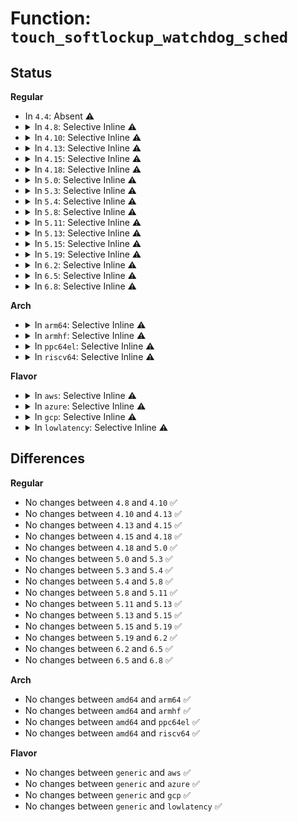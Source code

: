 # Function: <code>touch_softlockup_watchdog_sched</code>

## Status
<b>Regular</b>
<ul>
<li>
In <code>4.4</code>: Absent ⚠️
</li>
<li>
<details>
<summary>In <code>4.8</code>: Selective Inline ⚠️</summary>

```c
void touch_softlockup_watchdog_sched();
```

**Collision:** Unique Global

**Inline:** Selective

**Transformation:** False

**Instances:**

```
In kernel/watchdog.c (ffffffff81142cb1)
Location: kernel/watchdog.c:237
Inline: True
Inline callers:
  - kernel/watchdog.c:touch_nmi_watchdog
Direct callers:
  - kernel/sched/clock.c:sched_clock_idle_wakeup_event
  - kernel/time/tick-sched.c:tick_irq_enter
  - kernel/time/tick-sched.c:tick_nohz_idle_exit
```
**Symbols:**

```
ffffffff811435c0-ffffffff811435d7: touch_softlockup_watchdog_sched (STB_GLOBAL)
```
</details>
</li>
<li>
<details>
<summary>In <code>4.10</code>: Selective Inline ⚠️</summary>

```c
void touch_softlockup_watchdog_sched();
```

**Collision:** Unique Global

**Inline:** Selective

**Transformation:** False

**Instances:**

```
In kernel/watchdog.c (ffffffff8114ca96)
Location: kernel/watchdog.c:177
Inline: True
Inline callers:
  - kernel/watchdog.c:touch_softlockup_watchdog
Direct callers:
  - kernel/sched/clock.c:sched_clock_idle_wakeup_event
  - kernel/time/tick-sched.c:tick_irq_enter
  - kernel/time/tick-sched.c:tick_nohz_idle_exit
```
**Symbols:**

```
ffffffff8114cfd0-ffffffff8114cfe7: touch_softlockup_watchdog_sched (STB_GLOBAL)
```
</details>
</li>
<li>
<details>
<summary>In <code>4.13</code>: Selective Inline ⚠️</summary>

```c
void touch_softlockup_watchdog_sched();
```

**Collision:** Unique Global

**Inline:** Selective

**Transformation:** False

**Instances:**

```
In kernel/watchdog.c (ffffffff8114ea16)
Location: kernel/watchdog.c:260
Inline: True
Inline callers:
  - kernel/watchdog.c:touch_softlockup_watchdog
Direct callers:
  - kernel/time/tick-sched.c:tick_irq_enter
  - kernel/time/tick-sched.c:tick_nohz_idle_exit
  - kernel/time/tick-sched.c:tick_sched_handle
```
**Symbols:**

```
ffffffff8114f140-ffffffff8114f157: touch_softlockup_watchdog_sched (STB_GLOBAL)
```
</details>
</li>
<li>
<details>
<summary>In <code>4.15</code>: Selective Inline ⚠️</summary>

```c
void touch_softlockup_watchdog_sched();
```

**Collision:** Unique Global

**Inline:** Selective

**Transformation:** False

**Instances:**

```
In kernel/watchdog.c (ffffffff8115b2a6)
Location: kernel/watchdog.c:269
Inline: True
Inline callers:
  - kernel/watchdog.c:touch_softlockup_watchdog
Direct callers:
  - kernel/time/tick-sched.c:tick_irq_enter
  - kernel/time/tick-sched.c:tick_nohz_idle_exit
  - kernel/time/tick-sched.c:tick_sched_handle
```
**Symbols:**

```
ffffffff8115b960-ffffffff8115b977: touch_softlockup_watchdog_sched (STB_GLOBAL)
```
</details>
</li>
<li>
<details>
<summary>In <code>4.18</code>: Selective Inline ⚠️</summary>

```c
void touch_softlockup_watchdog_sched();
```

**Collision:** Unique Global

**Inline:** Selective

**Transformation:** False

**Instances:**

```
In kernel/watchdog.c (ffffffff81169eb0)
Location: kernel/watchdog.c:269
Inline: True
Inline callers:
  - kernel/watchdog.c:touch_softlockup_watchdog
Direct callers:
  - kernel/time/tick-sched.c:tick_irq_enter
  - kernel/time/tick-sched.c:__tick_nohz_idle_restart_tick
  - kernel/time/tick-sched.c:tick_sched_handle
```
**Symbols:**

```
ffffffff8116a4b0-ffffffff8116a4c2: touch_softlockup_watchdog_sched (STB_GLOBAL)
```
</details>
</li>
<li>
<details>
<summary>In <code>5.0</code>: Selective Inline ⚠️</summary>

```c
void touch_softlockup_watchdog_sched();
```

**Collision:** Unique Global

**Inline:** Selective

**Transformation:** False

**Instances:**

```
In kernel/watchdog.c (ffffffff81176db0)
Location: kernel/watchdog.c:264
Inline: True
Inline callers:
  - kernel/watchdog.c:touch_softlockup_watchdog
Direct callers:
  - kernel/time/tick-sched.c:tick_irq_enter
  - kernel/time/tick-sched.c:__tick_nohz_idle_restart_tick
  - kernel/time/tick-sched.c:tick_sched_handle
```
**Symbols:**

```
ffffffff811774c0-ffffffff811774d2: touch_softlockup_watchdog_sched (STB_GLOBAL)
```
</details>
</li>
<li>
<details>
<summary>In <code>5.3</code>: Selective Inline ⚠️</summary>

```c
void touch_softlockup_watchdog_sched();
```

**Collision:** Unique Global

**Inline:** Selective

**Transformation:** False

**Instances:**

```
In kernel/watchdog.c (ffffffff81183c10)
Location: kernel/watchdog.c:271
Inline: True
Inline callers:
  - kernel/watchdog.c:touch_softlockup_watchdog
Direct callers:
  - kernel/time/tick-sched.c:tick_irq_enter
  - kernel/time/tick-sched.c:__tick_nohz_idle_restart_tick
  - kernel/time/tick-sched.c:tick_sched_handle
```
**Symbols:**

```
ffffffff811842a0-ffffffff811842ad: touch_softlockup_watchdog_sched (STB_GLOBAL)
```
</details>
</li>
<li>
<details>
<summary>In <code>5.4</code>: Selective Inline ⚠️</summary>

```c
void touch_softlockup_watchdog_sched();
```

**Collision:** Unique Global

**Inline:** Selective

**Transformation:** False

**Instances:**

```
In kernel/watchdog.c (ffffffff8118fa80)
Location: kernel/watchdog.c:273
Inline: True
Inline callers:
  - kernel/watchdog.c:touch_softlockup_watchdog
Direct callers:
  - kernel/time/tick-sched.c:tick_irq_enter
  - kernel/time/tick-sched.c:__tick_nohz_idle_restart_tick
  - kernel/time/tick-sched.c:tick_sched_handle
```
**Symbols:**

```
ffffffff81190120-ffffffff8119012d: touch_softlockup_watchdog_sched (STB_GLOBAL)
```
</details>
</li>
<li>
<details>
<summary>In <code>5.8</code>: Selective Inline ⚠️</summary>

```c
void touch_softlockup_watchdog_sched();
```

**Collision:** Unique Global

**Inline:** Selective

**Transformation:** False

**Instances:**

```
In kernel/watchdog.c (ffffffff811a4640)
Location: kernel/watchdog.c:252
Inline: True
Inline callers:
  - kernel/watchdog.c:touch_softlockup_watchdog
Direct callers:
  - kernel/time/tick-sched.c:tick_nohz_idle_exit
  - kernel/time/tick-sched.c:tick_nohz_idle_restart_tick
  - kernel/time/tick-sched.c:tick_nohz_update_jiffies
  - kernel/time/tick-sched.c:tick_sched_handle
```
**Symbols:**

```
ffffffff811a4ca0-ffffffff811a4cad: touch_softlockup_watchdog_sched (STB_GLOBAL)
```
</details>
</li>
<li>
<details>
<summary>In <code>5.11</code>: Selective Inline ⚠️</summary>

```c
void touch_softlockup_watchdog_sched();
```

**Collision:** Unique Global

**Inline:** Selective

**Transformation:** False

**Instances:**

```
In kernel/watchdog.c (ffffffff811a16e0)
Location: kernel/watchdog.c:252
Inline: True
Inline callers:
  - kernel/watchdog.c:touch_softlockup_watchdog
Direct callers:
  - kernel/time/tick-sched.c:tick_nohz_idle_exit
  - kernel/time/tick-sched.c:tick_nohz_idle_restart_tick
  - kernel/time/tick-sched.c:tick_nohz_update_jiffies
  - kernel/time/tick-sched.c:tick_sched_handle
```
**Symbols:**

```
ffffffff811a1d40-ffffffff811a1d4d: touch_softlockup_watchdog_sched (STB_GLOBAL)
```
</details>
</li>
<li>
<details>
<summary>In <code>5.13</code>: Selective Inline ⚠️</summary>

```c
void touch_softlockup_watchdog_sched();
```

**Collision:** Unique Global

**Inline:** Selective

**Transformation:** False

**Instances:**

```
In kernel/watchdog.c (ffffffff811a2340)
Location: kernel/watchdog.c:264
Inline: True
Inline callers:
  - kernel/watchdog.c:touch_softlockup_watchdog
Direct callers:
  - kernel/time/tick-sched.c:tick_irq_enter
  - kernel/time/tick-sched.c:tick_nohz_idle_exit
  - kernel/time/tick-sched.c:tick_nohz_idle_restart_tick
  - kernel/time/tick-sched.c:tick_sched_handle
```
**Symbols:**

```
ffffffff811a2a30-ffffffff811a2a3d: touch_softlockup_watchdog_sched (STB_GLOBAL)
```
</details>
</li>
<li>
<details>
<summary>In <code>5.15</code>: Selective Inline ⚠️</summary>

```c
void touch_softlockup_watchdog_sched();
```

**Collision:** Unique Global

**Inline:** Selective

**Transformation:** False

**Instances:**

```
In kernel/watchdog.c (ffffffff811cbb20)
Location: kernel/watchdog.c:264
Inline: True
Inline callers:
  - kernel/watchdog.c:touch_softlockup_watchdog
Direct callers:
  - kernel/time/tick-sched.c:tick_irq_enter
  - kernel/time/tick-sched.c:tick_nohz_idle_exit
  - kernel/time/tick-sched.c:tick_nohz_idle_restart_tick
  - kernel/time/tick-sched.c:tick_sched_handle
```
**Symbols:**

```
ffffffff811cc200-ffffffff811cc20d: touch_softlockup_watchdog_sched (STB_GLOBAL)
```
</details>
</li>
<li>
<details>
<summary>In <code>5.19</code>: Selective Inline ⚠️</summary>

```c
void touch_softlockup_watchdog_sched();
```

**Collision:** Unique Global

**Inline:** Selective

**Transformation:** False

**Instances:**

```
In kernel/watchdog.c (ffffffff811ff8a0)
Location: kernel/watchdog.c:264
Inline: True
Inline callers:
  - kernel/watchdog.c:touch_softlockup_watchdog
Direct callers:
  - kernel/time/tick-sched.c:tick_nohz_idle_exit
  - kernel/time/tick-sched.c:tick_nohz_idle_restart_tick
  - kernel/time/tick-sched.c:tick_nohz_update_jiffies
  - kernel/time/tick-sched.c:tick_sched_handle
```
**Symbols:**

```
ffffffff812001f0-ffffffff81200201: touch_softlockup_watchdog_sched (STB_GLOBAL)
```
</details>
</li>
<li>
<details>
<summary>In <code>6.2</code>: Selective Inline ⚠️</summary>

```c
void touch_softlockup_watchdog_sched();
```

**Collision:** Unique Global

**Inline:** Selective

**Transformation:** False

**Instances:**

```
In kernel/watchdog.c (ffffffff812472d0)
Location: kernel/watchdog.c:264
Inline: True
Inline callers:
  - kernel/watchdog.c:touch_softlockup_watchdog
Direct callers:
  - kernel/time/tick-sched.c:tick_nohz_idle_exit
  - kernel/time/tick-sched.c:tick_nohz_idle_restart_tick
  - kernel/time/tick-sched.c:tick_nohz_update_jiffies
  - kernel/time/tick-sched.c:tick_sched_handle
```
**Symbols:**

```
ffffffff81247d50-ffffffff81247d61: touch_softlockup_watchdog_sched (STB_GLOBAL)
```
</details>
</li>
<li>
<details>
<summary>In <code>6.5</code>: Selective Inline ⚠️</summary>

```c
void touch_softlockup_watchdog_sched();
```

**Collision:** Unique Global

**Inline:** Selective

**Transformation:** False

**Instances:**

```
In kernel/watchdog.c (ffffffff8125e380)
Location: kernel/watchdog.c:364
Inline: True
Inline callers:
  - kernel/watchdog.c:touch_softlockup_watchdog
Direct callers:
  - kernel/time/tick-sched.c:tick_nohz_idle_exit
  - kernel/time/tick-sched.c:tick_nohz_idle_restart_tick
  - kernel/time/tick-sched.c:tick_nohz_update_jiffies
  - kernel/time/tick-sched.c:tick_sched_handle
```
**Symbols:**

```
ffffffff8125f170-ffffffff8125f181: touch_softlockup_watchdog_sched (STB_GLOBAL)
```
</details>
</li>
<li>
<details>
<summary>In <code>6.8</code>: Selective Inline ⚠️</summary>

```c
void touch_softlockup_watchdog_sched();
```

**Collision:** Unique Global

**Inline:** Selective

**Transformation:** False

**Instances:**

```
In kernel/watchdog.c (ffffffff812782c0)
Location: kernel/watchdog.c:391
Inline: True
Inline callers:
  - kernel/watchdog.c:touch_softlockup_watchdog
Direct callers:
  - kernel/time/tick-sched.c:tick_nohz_restart_sched_tick
  - kernel/time/tick-sched.c:tick_nohz_update_jiffies
  - kernel/time/tick-sched.c:tick_sched_handle
```
**Symbols:**

```
ffffffff81279180-ffffffff81279191: touch_softlockup_watchdog_sched (STB_GLOBAL)
```
</details>
</li>
</ul>
<b>Arch</b>
<ul>
<li>
<details>
<summary>In <code>arm64</code>: Selective Inline ⚠️</summary>

```c
void touch_softlockup_watchdog_sched();
```

**Collision:** Unique Global

**Inline:** Selective

**Transformation:** False

**Instances:**

```
In kernel/watchdog.c (ffff8000102071b0)
Location: kernel/watchdog.c:273
Inline: True
Inline callers:
  - kernel/watchdog.c:touch_softlockup_watchdog
Direct callers:
  - kernel/time/tick-sched.c:tick_irq_enter
  - kernel/time/tick-sched.c:__tick_nohz_idle_restart_tick
```
**Symbols:**

```
ffff8000102079f8-ffff800010207a10: touch_softlockup_watchdog_sched (STB_GLOBAL)
```
</details>
</li>
<li>
<details>
<summary>In <code>armhf</code>: Selective Inline ⚠️</summary>

```c
void touch_softlockup_watchdog_sched();
```

**Collision:** Unique Global

**Inline:** Selective

**Transformation:** False

**Instances:**

```
In kernel/watchdog.c (c0446784)
Location: kernel/watchdog.c:273
Inline: True
Direct callers:
  - kernel/time/tick-sched.c:tick_irq_enter
  - kernel/time/tick-sched.c:__tick_nohz_idle_restart_tick
  - kernel/time/tick-sched.c:tick_sched_handle
```
**Symbols:**

```
c0446784-c04467a8: touch_softlockup_watchdog_sched (STB_GLOBAL)
```
</details>
</li>
<li>
<details>
<summary>In <code>ppc64el</code>: Selective Inline ⚠️</summary>

```c
void touch_softlockup_watchdog_sched();
```

**Collision:** Unique Global

**Inline:** Selective

**Transformation:** False

**Instances:**

```
In kernel/watchdog.c (c000000000283758)
Location: kernel/watchdog.c:273
Inline: True
Inline callers:
  - kernel/watchdog.c:touch_softlockup_watchdog
Direct callers:
  - kernel/time/tick-sched.c:tick_irq_enter
  - kernel/time/tick-sched.c:__tick_nohz_idle_restart_tick
```
**Symbols:**

```
c0000000002842a0-c0000000002842c0: touch_softlockup_watchdog_sched (STB_GLOBAL)
```
</details>
</li>
<li>
<details>
<summary>In <code>riscv64</code>: Selective Inline ⚠️</summary>

```c
void touch_softlockup_watchdog_sched();
```

**Collision:** Unique Global

**Inline:** Selective

**Transformation:** False

**Instances:**

```
In kernel/watchdog.c (ffffffe00016a120)
Location: kernel/watchdog.c:273
Inline: True
Direct callers:
  - kernel/time/tick-sched.c:tick_irq_enter
  - kernel/time/tick-sched.c:__tick_nohz_idle_restart_tick
```
**Symbols:**

```
ffffffe00016a120-ffffffe00016a14e: touch_softlockup_watchdog_sched (STB_GLOBAL)
```
</details>
</li>
</ul>
<b>Flavor</b>
<ul>
<li>
<details>
<summary>In <code>aws</code>: Selective Inline ⚠️</summary>

```c
void touch_softlockup_watchdog_sched();
```

**Collision:** Unique Global

**Inline:** Selective

**Transformation:** False

**Instances:**

```
In kernel/watchdog.c (ffffffff811880a0)
Location: kernel/watchdog.c:273
Inline: True
Inline callers:
  - kernel/watchdog.c:touch_softlockup_watchdog
Direct callers:
  - kernel/time/tick-sched.c:tick_irq_enter
  - kernel/time/tick-sched.c:__tick_nohz_idle_restart_tick
  - kernel/time/tick-sched.c:tick_sched_handle
```
**Symbols:**

```
ffffffff81188740-ffffffff8118874d: touch_softlockup_watchdog_sched (STB_GLOBAL)
```
</details>
</li>
<li>
<details>
<summary>In <code>azure</code>: Selective Inline ⚠️</summary>

```c
void touch_softlockup_watchdog_sched();
```

**Collision:** Unique Global

**Inline:** Selective

**Transformation:** False

**Instances:**

```
In kernel/watchdog.c (ffffffff8117b1e0)
Location: kernel/watchdog.c:273
Inline: True
Inline callers:
  - kernel/watchdog.c:touch_softlockup_watchdog
Direct callers:
  - kernel/time/tick-sched.c:tick_irq_enter
  - kernel/time/tick-sched.c:tick_nohz_restart_sched_tick
  - kernel/time/tick-sched.c:tick_sched_handle
```
**Symbols:**

```
ffffffff8117b880-ffffffff8117b88d: touch_softlockup_watchdog_sched (STB_GLOBAL)
```
</details>
</li>
<li>
<details>
<summary>In <code>gcp</code>: Selective Inline ⚠️</summary>

```c
void touch_softlockup_watchdog_sched();
```

**Collision:** Unique Global

**Inline:** Selective

**Transformation:** False

**Instances:**

```
In kernel/watchdog.c (ffffffff81185e70)
Location: kernel/watchdog.c:273
Inline: True
Inline callers:
  - kernel/watchdog.c:touch_softlockup_watchdog
Direct callers:
  - kernel/time/tick-sched.c:tick_irq_enter
  - kernel/time/tick-sched.c:__tick_nohz_idle_restart_tick
  - kernel/time/tick-sched.c:tick_sched_handle
```
**Symbols:**

```
ffffffff81186510-ffffffff8118651d: touch_softlockup_watchdog_sched (STB_GLOBAL)
```
</details>
</li>
<li>
<details>
<summary>In <code>lowlatency</code>: Selective Inline ⚠️</summary>

```c
void touch_softlockup_watchdog_sched();
```

**Collision:** Unique Global

**Inline:** Selective

**Transformation:** False

**Instances:**

```
In kernel/watchdog.c (ffffffff811937c0)
Location: kernel/watchdog.c:273
Inline: True
Inline callers:
  - kernel/watchdog.c:touch_softlockup_watchdog
Direct callers:
  - kernel/time/tick-sched.c:tick_irq_enter
  - kernel/time/tick-sched.c:__tick_nohz_idle_restart_tick
  - kernel/time/tick-sched.c:tick_sched_handle
```
**Symbols:**

```
ffffffff81193e60-ffffffff81193e6d: touch_softlockup_watchdog_sched (STB_GLOBAL)
```
</details>
</li>
</ul>

## Differences
<b>Regular</b>
<ul>
<li>
No changes between <code>4.8</code> and <code>4.10</code> ✅
</li>
<li>
No changes between <code>4.10</code> and <code>4.13</code> ✅
</li>
<li>
No changes between <code>4.13</code> and <code>4.15</code> ✅
</li>
<li>
No changes between <code>4.15</code> and <code>4.18</code> ✅
</li>
<li>
No changes between <code>4.18</code> and <code>5.0</code> ✅
</li>
<li>
No changes between <code>5.0</code> and <code>5.3</code> ✅
</li>
<li>
No changes between <code>5.3</code> and <code>5.4</code> ✅
</li>
<li>
No changes between <code>5.4</code> and <code>5.8</code> ✅
</li>
<li>
No changes between <code>5.8</code> and <code>5.11</code> ✅
</li>
<li>
No changes between <code>5.11</code> and <code>5.13</code> ✅
</li>
<li>
No changes between <code>5.13</code> and <code>5.15</code> ✅
</li>
<li>
No changes between <code>5.15</code> and <code>5.19</code> ✅
</li>
<li>
No changes between <code>5.19</code> and <code>6.2</code> ✅
</li>
<li>
No changes between <code>6.2</code> and <code>6.5</code> ✅
</li>
<li>
No changes between <code>6.5</code> and <code>6.8</code> ✅
</li>
</ul>
<b>Arch</b>
<ul>
<li>
No changes between <code>amd64</code> and <code>arm64</code> ✅
</li>
<li>
No changes between <code>amd64</code> and <code>armhf</code> ✅
</li>
<li>
No changes between <code>amd64</code> and <code>ppc64el</code> ✅
</li>
<li>
No changes between <code>amd64</code> and <code>riscv64</code> ✅
</li>
</ul>
<b>Flavor</b>
<ul>
<li>
No changes between <code>generic</code> and <code>aws</code> ✅
</li>
<li>
No changes between <code>generic</code> and <code>azure</code> ✅
</li>
<li>
No changes between <code>generic</code> and <code>gcp</code> ✅
</li>
<li>
No changes between <code>generic</code> and <code>lowlatency</code> ✅
</li>
</ul>
